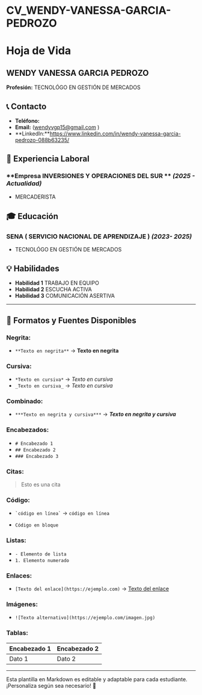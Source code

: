 # CV_WENDY-VANESSA-GARCIA-PEDROZO 
# Hoja de Vida

##  WENDY VANESSA GARCIA PEDROZO 
**Profesión:** TECNOLÓGO EN GESTIÓN DE MERCADOS 

## 📞 Contacto
- **Teléfono:** 
- **Email:** (wendyvgp15@gmail.com )
- **LinkedIn:**https://www.linkedin.com/in/wendy-vanessa-garcia-pedrozo-088b63235/

## 🏢 Experiencia Laboral
### **Empresa INVERSIONES Y OPERACIONES DEL SUR ** _(2025 - Actualidad)_
- MERCADERISTA 

## 🎓 Educación
### **SENA ( SERVICIO NACIONAL DE APRENDIZAJE )** _(2023- 2025)_
- TECNOLÓGO EN GESTIÓN DE MERCADOS 

## 💡 Habilidades
- **Habilidad 1** TRABAJO EN EQUIPO 
- **Habilidad 2** ESCUCHA ACTIVA 
- **Habilidad 3** COMUNICACIÓN ASERTIVA 

---

## 🎨 Formatos y Fuentes Disponibles

### **Negrita:**
- `**Texto en negrita**` → **Texto en negrita**

### **Cursiva:**
- `*Texto en cursiva*` → *Texto en cursiva*
- `_Texto en cursiva_` → _Texto en cursiva_

### **Combinado:**
- `***Texto en negrita y cursiva***` → ***Texto en negrita y cursiva***

### **Encabezados:**
- `# Encabezado 1`
- `## Encabezado 2`
- `### Encabezado 3`

### **Citas:**
> Esto es una cita

### **Código:**
- `` `código en línea` `` → `código en línea`
- ```
  Código en bloque
  ```

### **Listas:**
- `- Elemento de lista`
- `1. Elemento numerado`

### **Enlaces:**
- `[Texto del enlace](https://ejemplo.com)` → [Texto del enlace](https://ejemplo.com)

### **Imágenes:**
- `![Texto alternativo](https://ejemplo.com/imagen.jpg)`

### **Tablas:**
| Encabezado 1 | Encabezado 2 |
|-------------|-------------|
| Dato 1     | Dato 2      |

---

Esta plantilla en Markdown es editable y adaptable para cada estudiante. ¡Personaliza según sea necesario! 🎯

